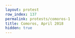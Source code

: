 ```yaml
---
layout: protest
row_index: 137
permalink: protests/comoros-1
title: Comoros, April 2018
hidden: true
---
```


